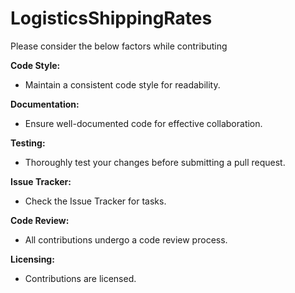 # LogisticsShippingRates

Please consider the below factors while contributing  

**Code Style:**
*   Maintain a consistent code style for readability.  

**Documentation:**
*   Ensure well-documented code for effective collaboration.  

**Testing:**
*   Thoroughly test your changes before submitting a pull request.

**Issue Tracker:**
*   Check the Issue Tracker for tasks.

**Code Review:**
*  All contributions undergo a code review process.

**Licensing:**
*   Contributions are licensed.
